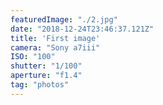 ```yaml
---
featuredImage: "./2.jpg"
date: "2018-12-24T23:46:37.121Z"
title: 'First image'
camera: "Sony a7iii"
ISO: "100"
shutter: "1/100"
aperture: "f1.4"
tag: "photos"
---
```



